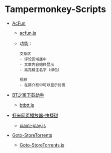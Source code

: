# Tampermonkey-Scripts

- [AcFun](https://greasyfork.org/zh-CN/scripts/37009-acfun小助手)

  - [acfun.js](scripts/acfun.js)

  - 功能：

    ```
    文章区
    - 评论区域居中
    - 文章内容始终显示
    - 高亮楼主名字（绿色）

    视频
    - 在简介栏中可以显示封面
    ```


- [BT之家下载助手](https://greasyfork.org/zh-CN/scripts/35661)

  - [btbtt.js](scripts/btbtt.js)

- [虾米网页播放器-快捷键](https://greasyfork.org/zh-CN/scripts/36796)

  - [xiami-play.js](scripts/xiami-play.js)

- [Goto-StoreTorrents](https://greasyfork.org/zh-CN/scripts/36855)

  - [Goto-StoreTorrents.js](scripts/Goto-StoreTorrents.js)

